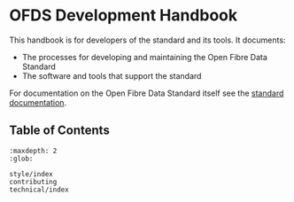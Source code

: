 # OFDS Development Handbook

This handbook is for developers of the standard and its tools. It documents:

* The processes for developing and maintaining the Open Fibre Data Standard
* The software and tools that support the standard

For documentation on the Open Fibre Data Standard itself see the [standard documentation](https://github.com/Open-Telecoms-Data/open-fibre-data-standard).

## Table of Contents

```{toctree}
:maxdepth: 2
:glob:

style/index
contributing
technical/index
```